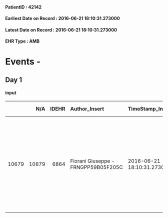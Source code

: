 
#### PatientID : 42142
#### Earliest Date on Record : 2016-06-21 18:10:31.273000
#### Latest Date on Record : 2016-06-21 18:10:31.273000
#### EHR Type : AMB

# Events - 

## Day 1

#### input
|       |    N/A |   IDEHR | Author_Insert                       | TimeStamp_Insert           | EHRType   |   PatientID |   IDDigitalSignDocument | persone_vicine   |   Unnamed: 0_x.1 |   IDANAMNESI_SOCIALE | Patient   | FamigliaAltro   | Paziente_T   | FamigliaAltro_T   |   Non_Rilevabile_x.1 | Note_Non_Rilevabile_x.1   | opt_Problemi   | Note_I                                                                                                                                                                                                                                                                                | ds_note_timori                                                                                                                                                     | chk_contr_sintomi   | opt_paziente_a   | opt_famiglia_a   | opt_adeguatezza   | opt_paziente_solo   | ds_note_con                                                                                                                                                   | opt_presente_assente   | Presenza_minori   | Caregiver_principale              | opt_capacita     | opt_necessario   | opt_presente   | opt_risorse_ec   | opt_paziente_psi   | opt_Ins_vol   | opt_paziente_ad   | opt_caregiver_ad   | opt_esenzione   | opt_inv_civile            | Needs     | Domestic partnership           | Fragility   | opt_disponibilita_f   | opt_indennita_acc         | opt_legge   | opt_famiglia_psi   | opt_disponibilit_paz   |
|------:|-------:|--------:|:------------------------------------|:---------------------------|:----------|------------:|------------------------:|:-----------------|-----------------:|---------------------:|:----------|:----------------|:-------------|:------------------|---------------------:|:--------------------------|:---------------|:--------------------------------------------------------------------------------------------------------------------------------------------------------------------------------------------------------------------------------------------------------------------------------------|:-------------------------------------------------------------------------------------------------------------------------------------------------------------------|:--------------------|:-----------------|:-----------------|:------------------|:--------------------|:--------------------------------------------------------------------------------------------------------------------------------------------------------------|:-----------------------|:------------------|:----------------------------------|:-----------------|:-----------------|:---------------|:-----------------|:-------------------|:--------------|:------------------|:-------------------|:----------------|:--------------------------|:----------|:-------------------------------|:------------|:----------------------|:--------------------------|:------------|:-------------------|:-----------------------|
| 10679 |  10679 |    6864 | Fiorani Giuseppe - FRNGPP59B05F205C | 2016-06-21 18:10:31.273000 | AMB       |       42142 |                  402614 | N/A              |             3539 |                 2297 | Si#1      | Si#1            | Si#1         | Si#1              |                    0 | NR                        | No#0           | Pz competente,informato della diagnosi e della gravit√† delle condizioni cardiache attuali. Ha capito di avere una prognosi infausta,seppure senza indicazione temporale.Anche la moglie ed il figlio sono informati e stati invitati a prendere contatto con il servizio di CP Vidas | Il pz e la famiglia sono un po' preoccupati per i sintomi correlati alla grave cardiopatia,che di fatto fatica a rispondere ai trattamenti farmacologici riservati | controllo sintomi#0 | Congruenti#1     | Congruenti#1     | Si#1              | No#0                | Vive con la moglie Maria Elisabetta di aa 78,cgt in seonde nozze.Il figlio unico Sergio di aa 49,nato dal primo matrimonio,vive fuori casa e risiede a Milano | Presente#1             | No#0              | La moglie,la badante ed il figlio | Incrementabile#1 | Si#1             | Si#1           | Adeguate#1       | No#0               | No#0          | Totale#2          | Totale#2           | No#0            | in fase di accertamento#2 | Clinici#0 | Coniuge/Convivente#0;Badante#1 | nessuna#0   | Si#1                  | in fase di accertamento#2 | No#0        | No#0               | Si#1                   |


